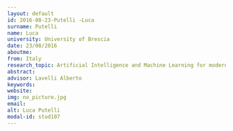 ```yaml
---
layout: default 
id: 2016-08-23-Putelli -Luca
surname: Putelli 
name: Luca
university: University of Brescia
date: 23/08/2016
aboutme: 
from: Italy
research_topic: Artificial Intelligence and Machine Learning for modern applications/Intelligenza Artificiale e Machine Learning per Applicazioni Moderne
abstract: 
advisor: Lavelli Alberto
keywords: 
website: 
img: no_picture.jpg
email: 
alt: Luca Putelli 
modal-id: stud107
---
```

